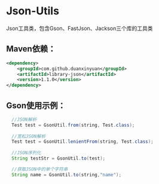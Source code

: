 # Json-Utils
Json工具类，包含Gson、FastJson、Jackson三个库的工具类

## Maven依赖：
```xml
<dependency>
    <groupId>com.github.duanxinyuan</groupId>
    <artifactId>library-json</artifactId>
    <version>1.1.0</version>
</dependency>
```

## Gson使用示例：
```java
  //JSON解析
  Test test = GsonUtil.from(string, Test.class);
  
  //宽松JSON解析
  Test test = GsonUtil.lenientFrom(string, Test.class);
  
  //JSON序列化
  String testStr = GsonUtil.to(test);

  //获取JSON中的单个字符串
  String name = GsonUtil.to(string,"name");
```
